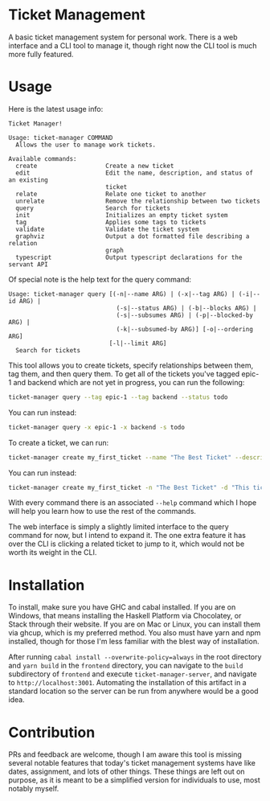 # Ticket Management

A basic ticket management system for personal work. There is a web interface and a CLI
tool to manage it, though right now the CLI tool is much more fully featured.

# Usage

Here is the latest usage info:

```
Ticket Manager!

Usage: ticket-manager COMMAND
  Allows the user to manage work tickets.

Available commands:
  create                   Create a new ticket
  edit                     Edit the name, description, and status of an existing
                           ticket
  relate                   Relate one ticket to another
  unrelate                 Remove the relationship between two tickets
  query                    Search for tickets
  init                     Initializes an empty ticket system
  tag                      Applies some tags to tickets
  validate                 Validate the ticket system
  graphviz                 Output a dot formatted file describing a relation
                           graph
  typescript               Output typescript declarations for the servant API
```

Of special note is the help text for the query command:

```
Usage: ticket-manager query [(-n|--name ARG) | (-x|--tag ARG) | (-i|--id ARG) |
                              (-s|--status ARG) | (-b|--blocks ARG) |
                              (-s|--subsumes ARG) | (-p|--blocked-by ARG) |
                              (-k|--subsumed-by ARG)] [-o|--ordering ARG]
                            [-l|--limit ARG]
  Search for tickets
```

This tool allows you to create tickets, specify relationships between them, tag them,
and then query them. To get all of the tickets you've tagged epic-1 and backend which
are not yet in progress, you can run the following:

```bash
ticket-manager query --tag epic-1 --tag backend --status todo
```

You can run instead:

```bash
ticket-manager query -x epic-1 -x backend -s todo
```

To create a ticket, we can run:
```bash
ticket-manager create my_first_ticket --name "The Best Ticket" --description "This ticket truly is the best" --status todo
```

You can run instead:
```bash
ticket-manager create my_first_ticket -n "The Best Ticket" -d "This ticket truly is the best" -s todo
```

With every command there is an associated `--help` command which I hope will help you learn how to use the rest of the commands.

The web interface is simply a slightly limited interface to the query command for now, but I intend to expand it.
The one extra feature it has over the CLI is clicking a related ticket to jump to it, which would not be worth
its weight in the CLI.

# Installation

To install, make sure you have GHC and cabal installed. If you are on Windows, that means
installing the Haskell Platform via Chocolatey, or Stack through their website. If you are
on Mac or Linux, you can install them via ghcup, which is my preferred method. You also
must have yarn and npm installed, though for those I'm less familiar with the blest way of
installation.

After running `cabal install --overwrite-policy=always` in the root directory and `yarn build` in the `frontend` directory, you can navigate to the `build` subdirectory of `frontend` and
execute `ticket-manager-server`, and navigate to `http://localhost:3001`. Automating the installation of this artifact in a standard location so the server can be run from anywhere would be a good idea.

# Contribution

PRs and feedback are welcome, though I am aware this tool is missing several notable features that
today's ticket management systems have like dates, assignment, and lots of other things. These
things are left out on purpose, as it is meant to be a simplified version for individuals to use,
most notably myself.
